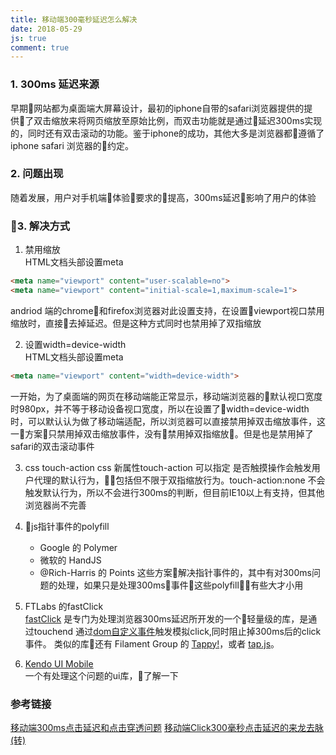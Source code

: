```yaml
---
title: 移动端300毫秒延迟怎么解决
date: 2018-05-29
js: true
comment: true
---
```


### 1. 300ms 延迟来源

早期网站都为桌面端大屏幕设计，最初的iphone自带的safari浏览器提供的提供了双击缩放来将网页缩放至原始比例，而双击功能就是通过延迟300ms实现的，同时还有双击滚动的功能。鉴于iphone的成功，其他大多是浏览器都遵循了iphone safari 浏览器的约定。

### 2. 问题出现

随着发展，用户对手机端体验要求的提高，300ms延迟影响了用户的体验

### 3. 解决方式

1. 禁用缩放         
HTML文档头部设置meta
```html
<meta name="viewport" content="user-scalable=no">
<meta name="viewport" content="initial-scale=1,maximum-scale=1">
```
andriod 端的chrome和firefox浏览器对此设置支持，在设置viewport视口禁用缩放时，直接去掉延迟。但是这种方式同时也禁用掉了双指缩放

2. 设置width=device-width           
HTML文档头部设置meta
```html
<meta name="viewport" content="width=device-width">
```
一开始，为了桌面端的网页在移动端能正常显示，移动端浏览器的默认视口宽度时980px，并不等于移动设备视口宽度，所以在设置了width=device-width时，可以默认认为做了移动端适配，所以浏览器可以直接禁用掉双击缩放事件，这一方案只禁用掉双击缩放事件，没有禁用掉双指缩放。但是也是禁用掉了safari的双击滚动事件

3. css touch-action
css 新属性touch-action 可以指定 是否触摸操作会触发用户代理的默认行为，包括但不限于双指缩放行为。touch-action:none 不会触发默认行为，所以不会进行300ms的判断，但目前IE10以上有支持，但其他浏览器尚不完善

4. js指针事件的polyfill
    - Google 的 Polymer
    - 微软的 HandJS
    - @Rich-Harris 的 Points
这些方案解决指针事件的，其中有对300ms问题的处理，如果只是处理300ms事件这些polyfill有些大才小用

5. FTLabs 的fastClick           
    [fastClick](https://github.com/ftlabs/fastclick) 是专门为处理浏览器300ms延迟所开发的一个轻量级的库，是通过touchend 通过[dom自定义事件](https://developer.mozilla.org/en-US/docs/Web/API/CustomEvent)触发模拟click,同时阻止掉300ms后的click事件。
    类似的库还有 Filament Group 的 [Tappy!](https://github.com/filamentgroup/tappy/)，或者 [tap.js](https://github.com/alexgibson/tap.js)。

6. [Kendo UI Mobile](https://www.telerik.com/kendo-ui)          
一个有处理这个问题的ui库，了解一下


### 参考链接     

[移动端300ms点击延迟和点击穿透问题](https://www.jianshu.com/p/6e2b68a93c88)
[移动端Click300毫秒点击延迟的来龙去脉(转)](http://www.linovo.me/front/webapp-300ms.html)
